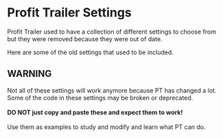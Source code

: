 # Profit Trailer Settings

Profit Trailer used to have a collection of different settings to choose from but they were removed because they were out of date.

Here are some of the old settings that used to be included.

## **WARNING**<br>
Not all of these settings will work anymore because PT has changed a lot.  Some of the code in these settings may be broken or deprecated.<br><br>
**DO NOT just copy and paste these and expect them to work!**  
<br>Use them as examples to study and modify and learn what PT can do.


